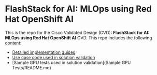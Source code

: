 # FlashStack for AI: MLOps using Red Hat OpenShift AI 
This is the repo for the Cisco Validated Design (CVD): **FlashStack for AI: MLOps using Red Hat OpenShift AI** CVD. This repo includes the following content:  
- [Detailed implementation guides](cvd-deployment-guide/README.md)
- [Use case code used in solution validation](use-cases/README.md)
- [Sample GPU tests used in solution validation](Sample GPU Tests/README.md) 
